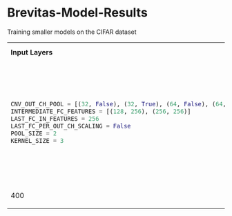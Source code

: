 # Brevitas-Model-Results
Training smaller models on the CIFAR dataset

<table>
<tr>
  <td> <b> Input Layers </b> </td> <td> <b> Results </b> </td> <td> <b> Top1 Accuracy </b> </td>
</tr>
<tr>
<td> 
  
```python
CNV_OUT_CH_POOL = [(32, False), (32, True), (64, False), (64, True), (128, False), (128, False)]
INTERMEDIATE_FC_FEATURES = [(128, 256), (256, 256)]
LAST_FC_IN_FEATURES = 256
LAST_FC_PER_OUT_CH_SCALING = False
POOL_SIZE = 2
KERNEL_SIZE = 3
```  
</td>
<td>

^ Extra blank line above!
```python
json
{
    "id": 10,
    "username": "alanpartridge",
    "email": "alan@alan.com",
    "password_hash": "$2a$10$uhUIUmVWVnrBWx9rrDWhS.CPCWCZsyqqa8./whhfzBZydX7yvahHS",
    "password_salt": "$2a$10$uhUIUmVWVnrBWx9rrDWhS.",
    "created_at": "2015-02-14T20:45:26.433Z",
    "updated_at": "2015-02-14T20:45:26.540Z"
}
```
V Extra blank line below!

</td>
</tr>
<tr>
<td> 400 </td>
<td>

**Markdown** _here_. (Blank lines needed before and after!)

</td>
</tr>
</table>
